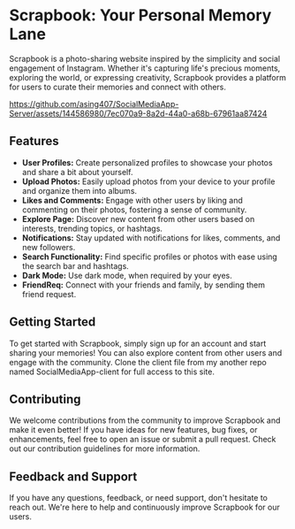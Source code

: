 # Scrapbook: Your Personal Memory Lane

Scrapbook is a photo-sharing website inspired by the simplicity and social engagement of Instagram. Whether it's capturing life's precious moments, exploring the world, or expressing creativity, Scrapbook provides a platform for users to curate their memories and connect with others.



https://github.com/asing407/SocialMediaApp-Server/assets/144586980/7ec070a9-8a2d-44a0-a68b-67961aa87424




## Features
- **User Profiles:** Create personalized profiles to showcase your photos and share a bit about yourself.
- **Upload Photos:** Easily upload photos from your device to your profile and organize them into albums.
- **Likes and Comments:** Engage with other users by liking and commenting on their photos, fostering a sense of community.
- **Explore Page:** Discover new content from other users based on interests, trending topics, or hashtags.
- **Notifications:** Stay updated with notifications for likes, comments, and new followers.
- **Search Functionality:** Find specific profiles or photos with ease using the search bar and hashtags.
- **Dark Mode:** Use dark mode, when required by your eyes.
- **FriendReq:** Connect with your friends and family, by sending them friend request. 

## Getting Started
To get started with Scrapbook, simply sign up for an account and start sharing your memories! You can also explore content from other users and engage with the community. Clone the client file from my another repo named SocialMediaApp-client for full access to this site. 

## Contributing
We welcome contributions from the community to improve Scrapbook and make it even better! If you have ideas for new features, bug fixes, or enhancements, feel free to open an issue or submit a pull request. Check out our contribution guidelines for more information.

## Feedback and Support
If you have any questions, feedback, or need support, don't hesitate to reach out. We're here to help and continuously improve Scrapbook for our users.


